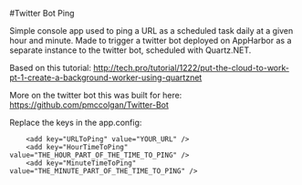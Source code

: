 #Twitter Bot Ping

Simple console app used to ping a URL as a scheduled task daily at a given hour and minute.  Made to trigger a twitter bot deployed on AppHarbor as a separate instance to the twitter bot, scheduled with Quartz.NET.

Based on this tutorial:
http://tech.pro/tutorial/1222/put-the-cloud-to-work-pt-1-create-a-background-worker-using-quartznet

More on the twitter bot this was built for here:
https://github.com/pmccolgan/Twitter-Bot

Replace the keys in the app.config:
```
    <add key="URLToPing" value="YOUR_URL" />
    <add key="HourTimeToPing" value="THE_HOUR_PART_OF_THE_TIME_TO_PING" />
    <add key="MinuteTimeToPing" value="THE_MINUTE_PART_OF_THE_TIME_TO_PING" />
```